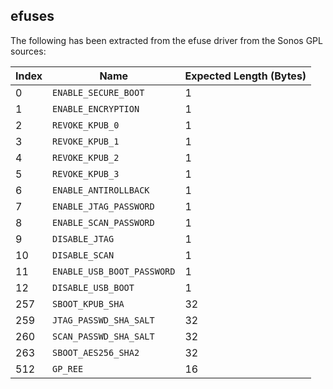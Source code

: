 ## efuses

The following has been extracted from the efuse driver from the Sonos GPL
sources:

|Index|Name|Expected Length (Bytes)|
|-|-|-|
|0|`ENABLE_SECURE_BOOT`|1|
|1|`ENABLE_ENCRYPTION`|1|
|2|`REVOKE_KPUB_0`|1|
|3|`REVOKE_KPUB_1`|1|
|4|`REVOKE_KPUB_2`|1|
|5|`REVOKE_KPUB_3`|1|
|6|`ENABLE_ANTIROLLBACK`|1|
|7|`ENABLE_JTAG_PASSWORD`|1|
|8|`ENABLE_SCAN_PASSWORD`|1|
|9|`DISABLE_JTAG`|1|
|10|`DISABLE_SCAN`|1|
|11|`ENABLE_USB_BOOT_PASSWORD`|1|
|12|`DISABLE_USB_BOOT`|1|
|257|`SBOOT_KPUB_SHA`|32|
|259|`JTAG_PASSWD_SHA_SALT`|32|
|260|`SCAN_PASSWD_SHA_SALT`|32|
|263|`SBOOT_AES256_SHA2`|32|
|512|`GP_REE`|16|
